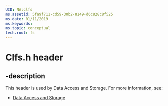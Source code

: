```yaml
---
UID: NA:clfs
ms.assetid: 5fa9f711-cd59-30b2-8149-d6c828c8f525
ms.date: 01/11/2019
ms.keywords: 
ms.topic: conceptual
tech.root: fs
---
```


# Clfs.h header


## -description


This header is used by Data Access and Storage. For more information, see:

- [Data Access and Storage](../_fs/index.md)

